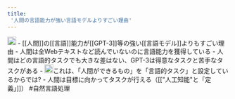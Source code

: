 ```yaml
---
title:
 '人間の言語能力が強い言語モデルよりすごい理由'
---
```


<img src='https://scrapbox.io/api/pages/blu3mo-public/情報科学の達人/icon' alt='情報科学の達人.icon' height="19.5"/>
- [[人間]]の[[言語]]能力が[[GPT-3]]等の強い[[言語モデル]]よりもすごい理由
    - 人間は全Webテキストなど読んでいないのに言語能力を獲得している
    - 人間はどの言語的タスクでも大きな差はない、GPT-3は得意なタスクと苦手なタスクがある
        - <img src='https://scrapbox.io/api/pages/blu3mo-public/blu3mo/icon' alt='blu3mo.icon' height="19.5"/>これは、「人間ができるもの」を「言語的タスク」と設定しているからでは?
    - 人間は目標に向かってタスクが行える（[["人工知能"と「定義」]]）
#自然言語処理
